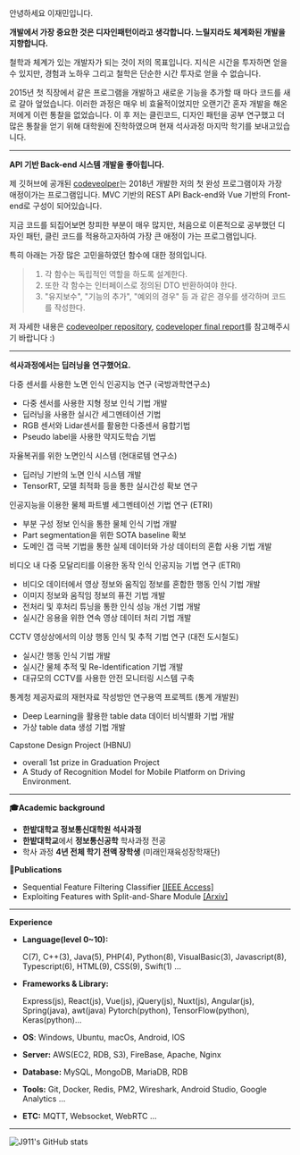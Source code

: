 안녕하세요 이재민입니다.

**개발에서 가장 중요한 것은 디자인패턴이라고 생각합니다. 느릴지라도 체계화된 개발을 지향합니다.**

철학과 체계가 있는 개발자가 되는 것이 저의 목표입니다. 
지식은 시간을 투자하면 얻을 수 있지만, 경험과 노하우 그리고 철학은 단순한 시간 투자로 얻을 수 없습니다.

2015년 첫 직장에서 같은 프로그램을 개발하고 새로운 기능을 추가할 때 마다 코드를 새로 갈아 엎었습니다. 이러한 과정은 매우 비 효율적이었지만 오랜기간 혼자 개발을 해온 저에게 이런 통찰을 없었습니다.
이 후 저는 클린코드, 디자인 패턴을 공부 연구했고 더 많은 통찰을 얻기 위해 대학원에 진학하였으며 현재 석사과정 마지막 학기를 보내고있습니다.

---

**API 기반 Back-end 시스템 개발을 좋아힙니다.**

제 깃허브에 공개된 [codeveolper](https://github.com/J911/codeveloper)는 2018년 개발한 저의 첫 완성 프로그램이자 가장 애정이가는 프로그램입니다.
MVC 기반의 REST API Back-end와 Vue 기반의 Front-end로 구성이 되어있습니다.  

지금 코드를 되집어보면 창피한 부분이 매우 많지만, 처음으로 이론적으로 공부했던 디자인 패턴, 클린 코드를 적용하고자하여 가장 큰 애정이 가는 프로그램입니다.

특히 아래는 가장 많은 고민을하였던 함수에 대한 정의입니다.

> 1. 각 함수는 독립적인 역할을 하도록 설계한다.
> 2. 또한 각 함수는 인터페이스로 정의된 DTO 반환하여야 한다.
> 3. "유지보수", "기능의 추가", "예외의 경우" 등 과 같은 경우를 생각하며 코드를 작성한다.


저 자세한 내용은 [codeveolper repository](https://github.com/J911/codeveloper), [codeveloper final report](https://www.slideshare.net/ssuser827c0b/codeveloper-98231390)를 참고해주시기 바랍니다 :)

---

**석사과정에서는 딥러닝을 연구했어요.**


다중 센서를 사용한 노면 인식 인공지능 연구 (국방과학연구소)

  - 다중 센서를 사용한 지형 정보 인식 기법 개발
  - 딥러닝을 사용한 실시간 세그멘테이션 기법
  - RGB 센서와 Lidar센서를 활용한 다중센서 융합기법
  - Pseudo label을 사용한 약지도학습 기법

자율복귀를 위한 노면인식 시스템 (현대로템 연구소)

  - 딥러닝 기반의 노면 인식 시스템 개발
  - TensorRT, 모델 최적화 등을 통한 실시간성 확보 연구


인공지능을 이용한 물체 파트별 세그멘테이션 기법 연구 (ETRI)

  - 부분 구성 정보 인식을 통한 물체 인식 기법 개발
  - Part segmentation을 위한 SOTA baseline 확보
  - 도메인 갭 극복 기법을 통한 실제 데이터와 가상 데이터의 혼합 사용 기법 개발

비디오 내 다중 모달리티를 이용한 동작 인식 인공지능 기법 연구 (ETRI)

  - 비디오 데이터에서 영상 정보와 움직임 정보를 혼합한 행동 인식 기법 개발
  - 이미지 정보와 움직임 정보의 퓨전 기법 개발
  - 전처리 및 후처리 튜닝을 통한 인식 성능 개선 기법 개발
  - 실시간 응용을 위한 연속 영상 데이터 처리 기법 개발

CCTV 영상상에서의 이상 행동 인식 및 추적 기법 연구 (대전 도시철도)

  - 실시간 행동 인식 기법 개발
  - 실시간 물체 추적 및 Re-Identification 기법 개발
  - 대규모의 CCTV를 사용한 안전 모니터링 시스템 구축


통계청 제공자료의 재현자료 작성방안 연구용역 프로젝트 (통계 개발원)

  - Deep Learning을 활용한 table data 데이터 비식별화 기법 개발
  - 가상 table data 생성 기법 개발

Capstone Design Project (HBNU)

  - overall 1st prize in Graduation Project
  - A Study of Recognition Model for Mobile Platform on Driving Environment.


---


**🎓Academic background**

- **한밭대학교 정보통신대학원 석사과정**
- **한밭대학교**에서 **정보통신공학** 학사과정 전공
- 학사 과정 **4년 전체 학기 전액 장학생** (미래인재육성장학재단)


**📄Publications**

- Sequential Feature Filtering Classifier [[IEEE Access]](https://arxiv.org/abs/2006.11808)
- Exploiting Features with Split-and-Share Module [[Arxiv]](http://arxiv.org/abs/2108.04500v2)


---

**Experience**


- **Language(level 0~10):**

    C(7), C++(3), Java(5), PHP(4), Python(8), VisualBasic(3), Javascript(8), Typescript(6), HTML(9), CSS(9), Swift(1) ...

- **Frameworks & Library:**

    Express(js), React(js), Vue(js), jQuery(js), Nuxt(js), Angular(js), Spring(java), awt(java) Pytorch(python), TensorFlow(python), Keras(python)...

- **OS**: Windows, Ubuntu, macOs, Android, IOS
- **Server:** AWS(EC2, RDB, S3), FireBase, Apache, Nginx
- **Database:** MySQL, MongoDB, MariaDB, RDB
- **Tools:** Git, Docker, Redis, PM2, Wireshark, Android Studio, Google Analytics ...
- **ETC:** MQTT, Websocket, WebRTC ...

---
![J911's GitHub stats](https://github-readme-stats.vercel.app/api?username=J911&show_icons=true&theme=radical)


